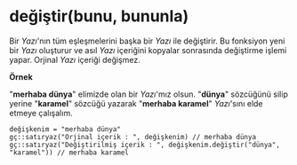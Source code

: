 # değiştir\(bunu, bununla\)

Bir _Yazı_'nın tüm eşleşmelerini başka bir _Yazı_ ile değiştirir. Bu fonksiyon yeni bir _Yazı_ oluşturur ve asıl _Yazı_ içeriğini kopyalar sonrasında değiştirme işlemi yapar. Orjinal _Yazı_ içeriği değişmez.

**Örnek**

"**merhaba dünya**" elimizde olan bir _Yazı_'mız olsun. "**dünya**" sözcüğünü silip yerine "**karamel**" sözcüğü yazarak "**merhaba karamel**" _Yazı_'sını elde etmeye çalışalım.

```text
değişkenim = "merhaba dünya"
gç::satıryaz("Orjinal içerik : ", değişkenim) // merhaba dünya
gç::satıryaz("Değiştirilmiş içerik : ", değişkenim.değiştir("dünya", "karamel")) // merhaba karamel
```

